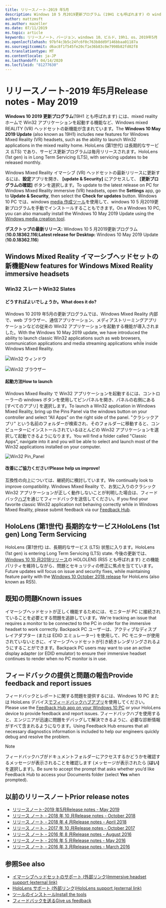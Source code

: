 ```yaml
---
title: リリースノート-2019 年5月
description: Windows 10 5 月2019更新プログラム (19H1 とも呼ばれます) の windows Mixed Reality リリースノート。
author: mattzmsft
ms.author: mazeller
ms.date: 07/11/2019
ms.topic: article
keywords: リリースノート、バージョン、windows 10、ビルド、19h1、os、2019年5月
ms.openlocfilehash: 97bf4c3b5c24fc6f0c763b8dd9f146bbaa01187a
ms.sourcegitcommit: d6ac8f1f545fe20cf1e36b83c0e7998b82fd02f8
ms.translationtype: MT
ms.contentlocale: ja-JP
ms.lasthandoff: 04/14/2020
ms.locfileid: "81277630"
---
```

# <a name="release-notes---may-2019"></a><span data-ttu-id="601ae-104">リリースノート-2019 年5月</span><span class="sxs-lookup"><span data-stu-id="601ae-104">Release notes - May 2019</span></span>

<span data-ttu-id="601ae-105">**Windows 10 2019 更新プログラム**(19H1 とも呼ばれます) には、mixed reality ホームで Win32 アプリケーションを起動する機能など、Windows mixed REALITY (VR) ヘッドセットの新機能が含まれています。</span><span class="sxs-lookup"><span data-stu-id="601ae-105">The **Windows 10 May 2019 Update** (also known as 19H1) includes new features for Windows Mixed Reality (VR) headsets, such as the ability to launch Win32 applications in the mixed reality home.</span></span> <span data-ttu-id="601ae-106">HoloLens (第1世代) は長期的なサービス (LTS) であり、サービス更新プログラムは毎月リリースされます。</span><span class="sxs-lookup"><span data-stu-id="601ae-106">HoloLens (1st gen) is in Long Term Servicing (LTS), with servicing updates to be released monthly.</span></span>

<span data-ttu-id="601ae-107">Windows Mixed Reality イマーシブ (VR) ヘッドセットの最新リリースに更新するには、**設定**アプリを開き、 **[update & Security]** にアクセスして、 **[更新プログラムの確認]** ボタンを選択します。</span><span class="sxs-lookup"><span data-stu-id="601ae-107">To update to the latest release on PC for Windows Mixed Reality immersive (VR) headsets, open the **Settings** app, go to **Update & Security**, then select the **Check for updates** button.</span></span> <span data-ttu-id="601ae-108">Windows 10 PC では、windows [media 作成ツール](https://www.microsoft.com/software-download/windows10)を使用して、windows 10 5 月2019更新プログラムを手動でインストールすることもできます。</span><span class="sxs-lookup"><span data-stu-id="601ae-108">On a Windows 10 PC, you can also manually install the Windows 10 May 2019 Update using the [Windows media creation tool](https://www.microsoft.com/software-download/windows10).</span></span>

<span data-ttu-id="601ae-109">**デスクトップの最新リリース:** Windows 10 5 月2019更新プログラム (**10.0.18362.116**)</span><span class="sxs-lookup"><span data-stu-id="601ae-109">**Latest release for Desktop:** Windows 10 May 2019 Update (**10.0.18362.116**)</span></span><br>

## <a name="new-features-for-windows-mixed-reality-immersive-headsets"></a><span data-ttu-id="601ae-110">Windows Mixed Reality イマーシブヘッドセットの新機能</span><span class="sxs-lookup"><span data-stu-id="601ae-110">New features for Windows Mixed Reality immersive headsets</span></span>

### <a name="win32-slates"></a><span data-ttu-id="601ae-111">Win32 スレート</span><span class="sxs-lookup"><span data-stu-id="601ae-111">Win32 Slates</span></span>

#### <a name="what-does-it-do"></a><span data-ttu-id="601ae-112">どうすればよいでしょうか。</span><span class="sxs-lookup"><span data-stu-id="601ae-112">What does it do?</span></span> 
<span data-ttu-id="601ae-113">Windows 10 2019 年5月の更新プログラムでは、Windows Mixed Reality 内部で、web ブラウザー、通信アプリケーション、メディアストリーミングアプリケーションなどの従来の Win32 アプリケーションを起動する機能が導入されました。</span><span class="sxs-lookup"><span data-stu-id="601ae-113">With the Windows 10 May 2019 update, we have introduced the ability to launch classic Win32 applications such as web browsers, communication applications and media streaming applications while inside Windows Mixed Reality.</span></span> 

![Win32 ウィンドウ](images/mr-win32-slates-1.png)

![Win32 ブラウザー](images/mr-win32-slates-2.png)

#### <a name="how-to-launch"></a><span data-ttu-id="601ae-116">起動方法</span><span class="sxs-lookup"><span data-stu-id="601ae-116">How to launch</span></span>
<span data-ttu-id="601ae-117">Windows Mixed Reality で Win32 アプリケーションを起動するには、コントローラーの windows ボタンを使用してピンパネルを開き、パネルの右側にある [すべてのアプリ] を選択します。</span><span class="sxs-lookup"><span data-stu-id="601ae-117">To launch a Win32 application in Windows Mixed Reality, bring up the Pins Panel via the windows button on your controller and select “All Apps” on the right side of the panel.</span></span>  <span data-ttu-id="601ae-118">"クラシックアプリ" という名前のフォルダーが検索され、そのフォルダーに移動すると、コンピューターにインストールされているほとんどの Win32 アプリケーションを選択して起動できるようになります。</span><span class="sxs-lookup"><span data-stu-id="601ae-118">You will find a folder called "Classic Apps", navigate into it and you will be able to select and launch most of the Win32 applications installed on your computer.</span></span>

![Win32 Pin_Panel](images/mr-win32-slates-pinspanel.png)

#### <a name="please-help-us-improve"></a><span data-ttu-id="601ae-120">改善にご協力ください!</span><span class="sxs-lookup"><span data-stu-id="601ae-120">Please help us improve!</span></span>
<span data-ttu-id="601ae-121">互換性の向上については、継続的に検討しています。</span><span class="sxs-lookup"><span data-stu-id="601ae-121">We continually look to improve compatibility.</span></span>  <span data-ttu-id="601ae-122">Windows Mixed Reality で、お気に入りのクラシック Win32 アプリケーションが正しく動作しないことが判明した場合は、フィードバック[ハブ](https://support.microsoft.com//help/4021566/windows-10-send-feedback-to-microsoft-with-feedback-hub)を通じてフィードバックを送信してください。</span><span class="sxs-lookup"><span data-stu-id="601ae-122">If you find your favorite classic Win32 application not behaving correctly while in Windows Mixed Reality, please submit feedback via our [Feedback Hub](https://support.microsoft.com//help/4021566/windows-10-send-feedback-to-microsoft-with-feedback-hub).</span></span>

## <a name="hololens-1st-gen-long-term-servicing"></a><span data-ttu-id="601ae-123">HoloLens (第1世代) 長期的なサービス</span><span class="sxs-lookup"><span data-stu-id="601ae-123">HoloLens (1st gen) Long Term Servicing</span></span>

<span data-ttu-id="601ae-124">HoloLens (第1世代) は、長期的なサービス (LTS) 状態に入ります。</span><span class="sxs-lookup"><span data-stu-id="601ae-124">HoloLens (1st gen) is entering Long Term Servicing (LTS) state.</span></span> <span data-ttu-id="601ae-125">今後の更新では、 [Windows 10 10 月2018リリース](release-notes-october-2018.md)の HOLOLENS (RS5 とも呼ばれます) との機能パリティを維持しながら、問題とセキュリティの修正に焦点を当てています。</span><span class="sxs-lookup"><span data-stu-id="601ae-125">Future updates will focus on issue and security fixes, while maintaining feature parity with the [Windows 10 October 2018 release](release-notes-october-2018.md) for HoloLens (also known as RS5).</span></span> 

## <a name="known-issues"></a><span data-ttu-id="601ae-126">既知の問題</span><span class="sxs-lookup"><span data-stu-id="601ae-126">Known issues</span></span>

<span data-ttu-id="601ae-127">イマーシブヘッドセットが正しく機能するためには、モニターが PC に接続されていることを必要とする問題を追跡しています。</span><span class="sxs-lookup"><span data-stu-id="601ae-127">We're tracking an issue that requires a monitor to be connected to the PC in order for the immersive headset to work correctly.</span></span> <span data-ttu-id="601ae-128">Backpack PC ユーザーは、アクティブなディスプレイアダプター (または EDID エミュレーター) を使用して、PC モニターが使用されていないときに、イマーシブヘッドセットが引き続きレンダリングされるようにすることができます。</span><span class="sxs-lookup"><span data-stu-id="601ae-128">Backpack PC users may want to use an active display adapter (or EDID emulator) to ensure their immersive headset continues to render when no PC monitor is in use.</span></span> 

## <a name="provide-feedback-and-report-issues"></a><span data-ttu-id="601ae-129">フィードバックの提供と問題の報告</span><span class="sxs-lookup"><span data-stu-id="601ae-129">Provide feedback and report issues</span></span>

<span data-ttu-id="601ae-130">フィードバックとレポートに関する問題を提供するには、Windows 10 PC または HoloLens デバイス[でフィードバックハブアプリ](give-us-feedback.md)を使用してください。</span><span class="sxs-lookup"><span data-stu-id="601ae-130">Please use the [Feedback Hub app on your Windows 10 PC](give-us-feedback.md) or your HoloLens device to provide feedback and report issues.</span></span> <span data-ttu-id="601ae-131">フィードバックハブを使用すると、エンジニアが迅速に問題をデバッグして解決できるように、必要な診断情報がすべて含まれるようになります。</span><span class="sxs-lookup"><span data-stu-id="601ae-131">Using Feedback Hub ensures that all necessary diagnostics information is included to help our engineers quickly debug and resolve the problem.</span></span>

>[!NOTE]
><span data-ttu-id="601ae-132">フィードバックハブがドキュメントフォルダーにアクセスするかどうかを確認するメッセージが表示されることを確認します (メッセージが表示されたら [**はい]** を選択します)。</span><span class="sxs-lookup"><span data-stu-id="601ae-132">Be sure to accept the prompt that asks whether you’d like Feedback Hub to access your Documents folder (select **Yes** when prompted).</span></span>

## <a name="prior-release-notes"></a><span data-ttu-id="601ae-133">以前のリリースノート</span><span class="sxs-lookup"><span data-stu-id="601ae-133">Prior release notes</span></span>

* [<span data-ttu-id="601ae-134">リリースノート-2019 年5月</span><span class="sxs-lookup"><span data-stu-id="601ae-134">Release notes - May 2019</span></span>](release-notes-may-2019.md)
* [<span data-ttu-id="601ae-135">リリース ノート - 2018 年 10 月</span><span class="sxs-lookup"><span data-stu-id="601ae-135">Release notes - October 2018</span></span>](release-notes-october-2018.md)
* [<span data-ttu-id="601ae-136">リリース ノート - 2018 年 4 月</span><span class="sxs-lookup"><span data-stu-id="601ae-136">Release notes - April 2018</span></span>](release-notes-april-2018.md)
* [<span data-ttu-id="601ae-137">リリース ノート - 2017 年 10 月</span><span class="sxs-lookup"><span data-stu-id="601ae-137">Release notes - October 2017</span></span>](release-notes-october-2017.md)
* [<span data-ttu-id="601ae-138">リリース ノート - 2016 年 8 月</span><span class="sxs-lookup"><span data-stu-id="601ae-138">Release notes - August 2016</span></span>](release-notes-august-2016.md)
* [<span data-ttu-id="601ae-139">リリース ノート - 2016 年 5 月</span><span class="sxs-lookup"><span data-stu-id="601ae-139">Release notes - May 2016</span></span>](release-notes-may-2016.md)
* [<span data-ttu-id="601ae-140">リリース ノート - 2016 年 3 月</span><span class="sxs-lookup"><span data-stu-id="601ae-140">Release notes - March 2016</span></span>](release-notes-march-2016.md)

## <a name="see-also"></a><span data-ttu-id="601ae-141">参照</span><span class="sxs-lookup"><span data-stu-id="601ae-141">See also</span></span>
* [<span data-ttu-id="601ae-142">イマーシブヘッドセットのサポート (外部リンク)</span><span class="sxs-lookup"><span data-stu-id="601ae-142">Immersive headset support (external link)</span></span>](https://docs.microsoft.com/windows/mixed-reality/enthusiast-guide/troubleshooting-windows-mixed-reality)
* [<span data-ttu-id="601ae-143">HoloLens サポート (外部リンク)</span><span class="sxs-lookup"><span data-stu-id="601ae-143">HoloLens support (external link)</span></span>](https://support.microsoft.com/products/hololens)
* [<span data-ttu-id="601ae-144">ツールのインストール</span><span class="sxs-lookup"><span data-stu-id="601ae-144">Install the tools</span></span>](install-the-tools.md)
* [<span data-ttu-id="601ae-145">フィードバックを送る</span><span class="sxs-lookup"><span data-stu-id="601ae-145">Give us feedback</span></span>](give-us-feedback.md)

